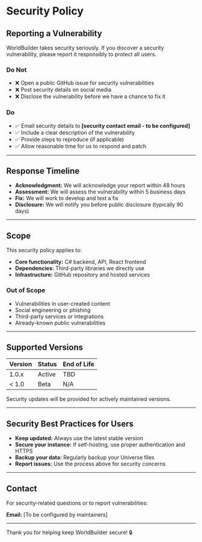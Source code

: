 # Security Policy

## Reporting a Vulnerability

WorldBuilder takes security seriously. If you discover a security vulnerability, please report it responsibly to protect all users.

### Do Not

- ❌ Open a public GitHub issue for security vulnerabilities
- ❌ Post security details on social media
- ❌ Disclose the vulnerability before we have a chance to fix it

### Do

- ✅ Email security details to **[security contact email - to be configured]**
- ✅ Include a clear description of the vulnerability
- ✅ Provide steps to reproduce (if applicable)
- ✅ Allow reasonable time for us to respond and patch

---

## Response Timeline

- **Acknowledgment:** We will acknowledge your report within 48 hours
- **Assessment:** We will assess the vulnerability within 5 business days
- **Fix:** We will work to develop and test a fix
- **Disclosure:** We will notify you before public disclosure (typically 90 days)

---

## Scope

This security policy applies to:

- **Core functionality:** C# backend, API, React frontend
- **Dependencies:** Third-party libraries we directly use
- **Infrastructure:** GitHub repository and hosted services

### Out of Scope

- Vulnerabilities in user-created content
- Social engineering or phishing
- Third-party services or integrations
- Already-known public vulnerabilities

---

## Supported Versions

| Version | Status | End of Life |
|---------|--------|-------------|
| 1.0.x   | Active | TBD         |
| < 1.0   | Beta   | N/A         |

Security updates will be provided for actively maintained versions.

---

## Security Best Practices for Users

- **Keep updated:** Always use the latest stable version
- **Secure your instance:** If self-hosting, use proper authentication and HTTPS
- **Backup your data:** Regularly backup your Universe files
- **Report issues:** Use the process above for security concerns

---

## Contact

For security-related questions or to report vulnerabilities:

**Email:** [To be configured by maintainers]

---

Thank you for helping keep WorldBuilder secure! 🔒
